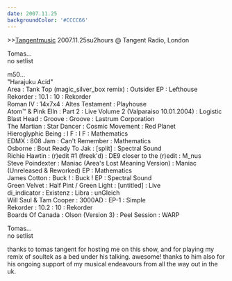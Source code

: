 ```yaml
---
date: 2007.11.25
backgroundColor: '#CCCC66'
---
```


\>>[Tangentmusic](http://www.tangentmusic.co.uk/) 2007.11.25su2hours @ Tangent Radio, London  

Tomas...  
no setlist  

m50...  
"Harajuku Acid"  
Area : Tank Top (magic\_silver\_box remix) : Outsider EP : Lefthouse  
Rekorder : 10.1 : 10 : Rekorder  
Roman IV : 14x7x4 : Altes Testament : Playhouse  
Atom™ & Pink Elln : Part 2 : Live Volume 2 (Valparaiso 10.01.2004) : Logistic  
Blast Head : Groove : Groove : Lastrum Corporation  
The Martian : Star Dancer : Cosmic Movement : Red Planet  
Hieroglyphic Being : I F : I F : Mathematics  
EDMX : 808 Jam : Can't Remember : Mathematics  
Osborne : Bout Ready To Jak : \[split\] : Spectral Sound  
Richie Hawtin : (r)edit #1 (freek'd) : DE9 closer to the (r)edit : M\_nus  
Steve Poindexter : Maniac (Area's Lost Meaning Version) : Maniac (Unreleased & Reworked) EP : Mathematics  
James Cotton : Buck ! : Buck ! EP : Spectral Sound  
Green Velvet : Half Pint / Green Light : \[untitled\] : Live  
di\_indicator : Existenz : Libra : unGleich  
Will Saul & Tam Cooper : 3000AD : EP-1 : Simple  
Rekorder : 10.2 : 10 : Rekorder  
Boards Of Canada : Olson (Version 3) : Peel Session : WARP  

Tomas...  
no setlist  

thanks to tomas tangent for hosting me on this show, and for playing my remix of soultek as a bed under his talking. awesome! thanks to him also for his ongoing support of my musical endeavours from all the way out in the uk.